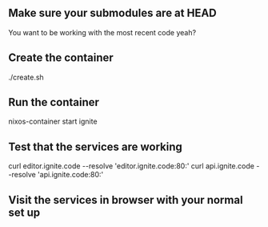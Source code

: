 ## Make sure your submodules are at HEAD
You want to be working with the most recent code yeah?

## Create the container
./create.sh

## Run the container
nixos-container start ignite

## Test that the services are working
curl editor.ignite.code --resolve 'editor.ignite.code:80:<ip>'
curl api.ignite.code --resolve 'api.ignite.code:80:<ip>'

## Visit the services in browser with your normal set up
